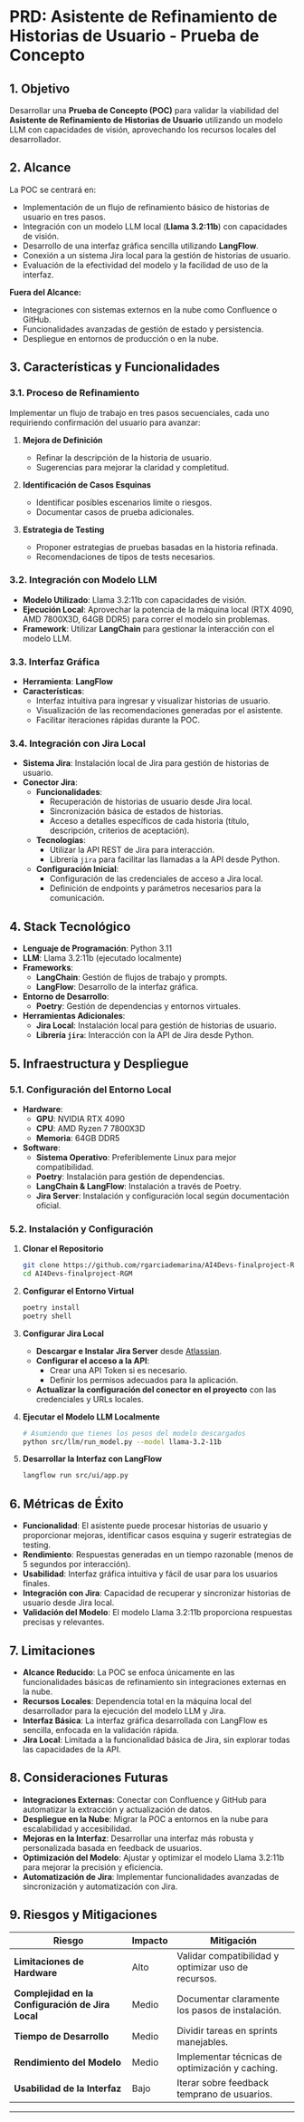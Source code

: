 # PRD: Asistente de Refinamiento de Historias de Usuario - Prueba de Concepto

## 1. Objetivo

Desarrollar una **Prueba de Concepto (POC)** para validar la viabilidad del **Asistente de Refinamiento de Historias de Usuario** utilizando un modelo LLM con capacidades de visión, aprovechando los recursos locales del desarrollador.

## 2. Alcance

La POC se centrará en:

- Implementación de un flujo de refinamiento básico de historias de usuario en tres pasos.
- Integración con un modelo LLM local (**Llama 3.2:11b**) con capacidades de visión.
- Desarrollo de una interfaz gráfica sencilla utilizando **LangFlow**.
- Conexión a un sistema Jira local para la gestión de historias de usuario.
- Evaluación de la efectividad del modelo y la facilidad de uso de la interfaz.

**Fuera del Alcance:**

- Integraciones con sistemas externos en la nube como Confluence o GitHub.
- Funcionalidades avanzadas de gestión de estado y persistencia.
- Despliegue en entornos de producción o en la nube.

## 3. Características y Funcionalidades

### 3.1. Proceso de Refinamiento

Implementar un flujo de trabajo en tres pasos secuenciales, cada uno requiriendo confirmación del usuario para avanzar:

1. **Mejora de Definición**
   - Refinar la descripción de la historia de usuario.
   - Sugerencias para mejorar la claridad y completitud.

2. **Identificación de Casos Esquinas**
   - Identificar posibles escenarios límite o riesgos.
   - Documentar casos de prueba adicionales.

3. **Estrategia de Testing**
   - Proponer estrategias de pruebas basadas en la historia refinada.
   - Recomendaciones de tipos de tests necesarios.

### 3.2. Integración con Modelo LLM

- **Modelo Utilizado**: Llama 3.2:11b con capacidades de visión.
- **Ejecución Local**: Aprovechar la potencia de la máquina local (RTX 4090, AMD 7800X3D, 64GB DDR5) para correr el modelo sin problemas.
- **Framework**: Utilizar **LangChain** para gestionar la interacción con el modelo LLM.

### 3.3. Interfaz Gráfica

- **Herramienta**: **LangFlow**
- **Características**:
  - Interfaz intuitiva para ingresar y visualizar historias de usuario.
  - Visualización de las recomendaciones generadas por el asistente.
  - Facilitar iteraciones rápidas durante la POC.

### 3.4. Integración con Jira Local

- **Sistema Jira**: Instalación local de Jira para gestión de historias de usuario.
- **Conector Jira**:
  - **Funcionalidades**:
    - Recuperación de historias de usuario desde Jira local.
    - Sincronización básica de estados de historias.
    - Acceso a detalles específicos de cada historia (título, descripción, criterios de aceptación).
  - **Tecnologías**:
    - Utilizar la API REST de Jira para interacción.
    - Librería `jira` para facilitar las llamadas a la API desde Python.
  - **Configuración Inicial**:
    - Configuración de las credenciales de acceso a Jira local.
    - Definición de endpoints y parámetros necesarios para la comunicación.

## 4. Stack Tecnológico

- **Lenguaje de Programación**: Python 3.11
- **LLM**: Llama 3.2:11b (ejecutado localmente)
- **Frameworks**:
  - **LangChain**: Gestión de flujos de trabajo y prompts.
  - **LangFlow**: Desarrollo de la interfaz gráfica.
- **Entorno de Desarrollo**:
  - **Poetry**: Gestión de dependencias y entornos virtuales.
- **Herramientas Adicionales**:
  - **Jira Local**: Instalación local para gestión de historias de usuario.
  - **Librería `jira`**: Interacción con la API de Jira desde Python.

## 5. Infraestructura y Despliegue

### 5.1. Configuración del Entorno Local

- **Hardware**:
  - **GPU**: NVIDIA RTX 4090
  - **CPU**: AMD Ryzen 7 7800X3D
  - **Memoria**: 64GB DDR5
- **Software**:
  - **Sistema Operativo**: Preferiblemente Linux para mejor compatibilidad.
  - **Poetry**: Instalación para gestión de dependencias.
  - **LangChain & LangFlow**: Instalación a través de Poetry.
  - **Jira Server**: Instalación y configuración local según documentación oficial.

### 5.2. Instalación y Configuración

1. **Clonar el Repositorio**
    ```bash
    git clone https://github.com/rgarciademarina/AI4Devs-finalproject-RGM.git
    cd AI4Devs-finalproject-RGM
    ```

2. **Configurar el Entorno Virtual**
    ```bash
    poetry install
    poetry shell
    ```

3. **Configurar Jira Local**
    - **Descargar e Instalar Jira Server** desde [Atlassian](https://www.atlassian.com/software/jira/download).
    - **Configurar el acceso a la API**:
      - Crear una API Token si es necesario.
      - Definir los permisos adecuados para la aplicación.
    - **Actualizar la configuración del conector en el proyecto** con las credenciales y URLs locales.

4. **Ejecutar el Modelo LLM Localmente**
    ```bash
    # Asumiendo que tienes los pesos del modelo descargados
    python src/llm/run_model.py --model llama-3.2-11b
    ```

5. **Desarrollar la Interfaz con LangFlow**
    ```bash
    langflow run src/ui/app.py
    ```

## 6. Métricas de Éxito

- **Funcionalidad**: El asistente puede procesar historias de usuario y proporcionar mejoras, identificar casos esquina y sugerir estrategias de testing.
- **Rendimiento**: Respuestas generadas en un tiempo razonable (menos de 5 segundos por interacción).
- **Usabilidad**: Interfaz gráfica intuitiva y fácil de usar para los usuarios finales.
- **Integración con Jira**: Capacidad de recuperar y sincronizar historias de usuario desde Jira local.
- **Validación del Modelo**: El modelo Llama 3.2:11b proporciona respuestas precisas y relevantes.

## 7. Limitaciones

- **Alcance Reducido**: La POC se enfoca únicamente en las funcionalidades básicas de refinamiento sin integraciones externas en la nube.
- **Recursos Locales**: Dependencia total en la máquina local del desarrollador para la ejecución del modelo LLM y Jira.
- **Interfaz Básica**: La interfaz gráfica desarrollada con LangFlow es sencilla, enfocada en la validación rápida.
- **Jira Local**: Limitada a la funcionalidad básica de Jira, sin explorar todas las capacidades de la API.

## 8. Consideraciones Futuras

- **Integraciones Externas**: Conectar con Confluence y GitHub para automatizar la extracción y actualización de datos.
- **Despliegue en la Nube**: Migrar la POC a entornos en la nube para escalabilidad y accesibilidad.
- **Mejoras en la Interfaz**: Desarrollar una interfaz más robusta y personalizada basada en feedback de usuarios.
- **Optimización del Modelo**: Ajustar y optimizar el modelo Llama 3.2:11b para mejorar la precisión y eficiencia.
- **Automatización de Jira**: Implementar funcionalidades avanzadas de sincronización y automatización con Jira.

## 9. Riesgos y Mitigaciones

| Riesgo                                    | Impacto       | Mitigación                                       |
|-------------------------------------------|---------------|-------------------------------------------------|
| **Limitaciones de Hardware**             | Alto          | Validar compatibilidad y optimizar uso de recursos.|
| **Complejidad en la Configuración de Jira Local** | Medio      | Documentar claramente los pasos de instalación.   |
| **Tiempo de Desarrollo**                  | Medio         | Dividir tareas en sprints manejables.            |
| **Rendimiento del Modelo**                | Medio         | Implementar técnicas de optimización y caching.  |
| **Usabilidad de la Interfaz**             | Bajo          | Iterar sobre feedback temprano de usuarios.      |

---
